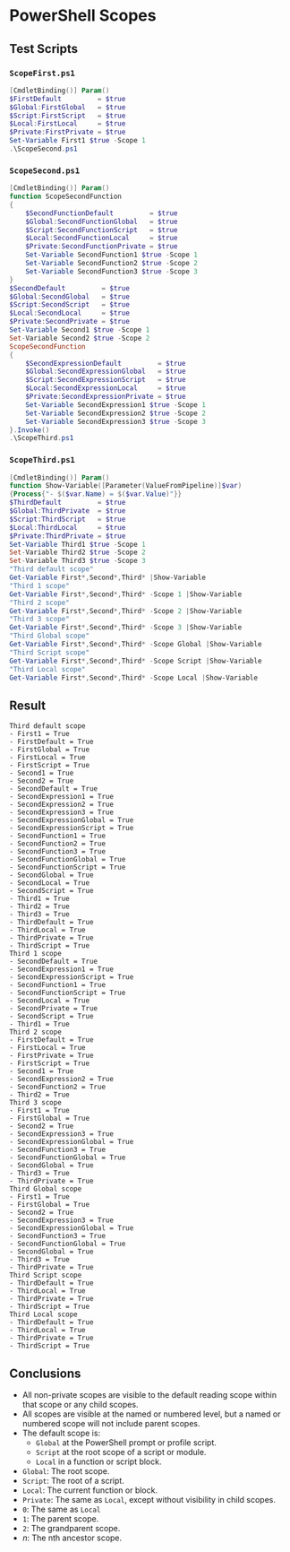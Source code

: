 PowerShell Scopes
=================

Test Scripts
------------

### `ScopeFirst.ps1`

```powershell
[CmdletBinding()] Param()
$FirstDefault         = $true
$Global:FirstGlobal   = $true
$Script:FirstScript   = $true
$Local:FirstLocal     = $true
$Private:FirstPrivate = $true
Set-Variable First1 $true -Scope 1
.\ScopeSecond.ps1
```

### `ScopeSecond.ps1`

```powershell
[CmdletBinding()] Param()
function ScopeSecondFunction
{
    $SecondFunctionDefault         = $true
    $Global:SecondFunctionGlobal   = $true
    $Script:SecondFunctionScript   = $true
    $Local:SecondFunctionLocal     = $true
    $Private:SecondFunctionPrivate = $true
    Set-Variable SecondFunction1 $true -Scope 1
    Set-Variable SecondFunction2 $true -Scope 2
    Set-Variable SecondFunction3 $true -Scope 3
}
$SecondDefault         = $true
$Global:SecondGlobal   = $true
$Script:SecondScript   = $true
$Local:SecondLocal     = $true
$Private:SecondPrivate = $true
Set-Variable Second1 $true -Scope 1
Set-Variable Second2 $true -Scope 2
ScopeSecondFunction
{
    $SecondExpressionDefault         = $true
    $Global:SecondExpressionGlobal   = $true
    $Script:SecondExpressionScript   = $true
    $Local:SecondExpressionLocal     = $true
    $Private:SecondExpressionPrivate = $true
    Set-Variable SecondExpression1 $true -Scope 1
    Set-Variable SecondExpression2 $true -Scope 2
    Set-Variable SecondExpression3 $true -Scope 3
}.Invoke()
.\ScopeThird.ps1
```

### `ScopeThird.ps1`

```powershell
[CmdletBinding()] Param()
function Show-Variable([Parameter(ValueFromPipeline)]$var)
{Process{"- $($var.Name) = $($var.Value)"}}
$ThirdDefault         = $true
$Global:ThirdPrivate  = $true
$Script:ThirdScript   = $true
$Local:ThirdLocal     = $true
$Private:ThirdPrivate = $true
Set-Variable Third1 $true -Scope 1
Set-Variable Third2 $true -Scope 2
Set-Variable Third3 $true -Scope 3
"Third default scope"
Get-Variable First*,Second*,Third* |Show-Variable
"Third 1 scope"
Get-Variable First*,Second*,Third* -Scope 1 |Show-Variable
"Third 2 scope"
Get-Variable First*,Second*,Third* -Scope 2 |Show-Variable
"Third 3 scope"
Get-Variable First*,Second*,Third* -Scope 3 |Show-Variable
"Third Global scope"
Get-Variable First*,Second*,Third* -Scope Global |Show-Variable
"Third Script scope"
Get-Variable First*,Second*,Third* -Scope Script |Show-Variable
"Third Local scope"
Get-Variable First*,Second*,Third* -Scope Local |Show-Variable
```

Result
------

```text
Third default scope
- First1 = True
- FirstDefault = True
- FirstGlobal = True
- FirstLocal = True
- FirstScript = True
- Second1 = True
- Second2 = True
- SecondDefault = True
- SecondExpression1 = True
- SecondExpression2 = True
- SecondExpression3 = True
- SecondExpressionGlobal = True
- SecondExpressionScript = True
- SecondFunction1 = True
- SecondFunction2 = True
- SecondFunction3 = True
- SecondFunctionGlobal = True
- SecondFunctionScript = True
- SecondGlobal = True
- SecondLocal = True
- SecondScript = True
- Third1 = True
- Third2 = True
- Third3 = True
- ThirdDefault = True
- ThirdLocal = True
- ThirdPrivate = True
- ThirdScript = True
Third 1 scope
- SecondDefault = True
- SecondExpression1 = True
- SecondExpressionScript = True
- SecondFunction1 = True
- SecondFunctionScript = True
- SecondLocal = True
- SecondPrivate = True
- SecondScript = True
- Third1 = True
Third 2 scope
- FirstDefault = True
- FirstLocal = True
- FirstPrivate = True
- FirstScript = True
- Second1 = True
- SecondExpression2 = True
- SecondFunction2 = True
- Third2 = True
Third 3 scope
- First1 = True
- FirstGlobal = True
- Second2 = True
- SecondExpression3 = True
- SecondExpressionGlobal = True
- SecondFunction3 = True
- SecondFunctionGlobal = True
- SecondGlobal = True
- Third3 = True
- ThirdPrivate = True
Third Global scope
- First1 = True
- FirstGlobal = True
- Second2 = True
- SecondExpression3 = True
- SecondExpressionGlobal = True
- SecondFunction3 = True
- SecondFunctionGlobal = True
- SecondGlobal = True
- Third3 = True
- ThirdPrivate = True
Third Script scope
- ThirdDefault = True
- ThirdLocal = True
- ThirdPrivate = True
- ThirdScript = True
Third Local scope
- ThirdDefault = True
- ThirdLocal = True
- ThirdPrivate = True
- ThirdScript = True
```

Conclusions
-----------

- All non-private scopes are visible to the default reading scope within that scope or any child scopes.
- All scopes are visible at the named or numbered level, but a named or numbered scope will not include parent scopes.
- The default scope is:
  - `Global` at the PowerShell prompt or profile script.
  - `Script` at the root scope of a script or module.
  - `Local` in a function or script block.
- `Global`: The root scope.
- `Script`: The root of a script.
- `Local`: The current function or block.
- `Private`: The same as `Local`, except without visibility in child scopes.
- `0`: The same as `Local`
- `1`: The parent scope.
- `2`: The grandparent scope.
- *n*: The nth ancestor scope.
